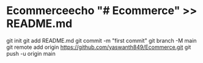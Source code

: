 # Ecommerceecho "# Ecommerce" >> README.md
git init
git add README.md
git commit -m "first commit"
git branch -M main
git remote add origin https://github.com/yaswanth849/Ecommerce.git
git push -u origin main
